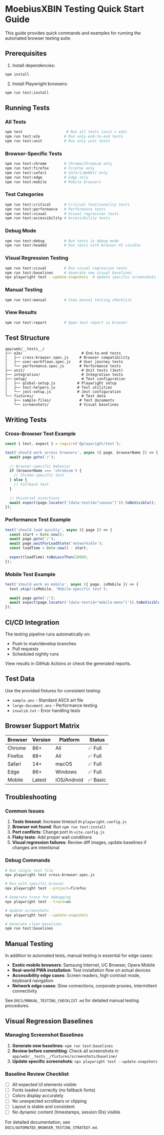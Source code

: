 # MoebiusXBIN Testing Quick Start Guide

This guide provides quick commands and examples for running the automated browser testing suite.

## Prerequisites

1. Install dependencies:
```bash
npm install
```

2. Install Playwright browsers:
```bash
npm run test:install
```

## Running Tests

### All Tests
```bash
npm test                    # Run all tests (unit + e2e)
npm run test:e2e           # Run only end-to-end tests
npm run test:unit          # Run only unit tests
```

### Browser-Specific Tests
```bash
npm run test:chrome        # Chrome/Chromium only
npm run test:firefox       # Firefox only
npm run test:safari        # Safari/WebKit only
npm run test:edge          # Edge only
npm run test:mobile        # Mobile browsers
```

### Test Categories
```bash
npm run test:critical      # Critical functionality tests
npm run test:performance   # Performance tests
npm run test:visual        # Visual regression tests
npm run test:accessibility # Accessibility tests
```

### Debug Mode
```bash
npm run test:debug         # Run tests in debug mode
npm run test:headed        # Run tests with browser UI visible
```

### Visual Regression Testing
```bash
npm run test:visual        # Run visual regression tests
npm run test:baselines     # Generate new visual baselines
npx playwright test --update-snapshots  # Update specific screenshots
```

### Manual Testing
```bash
npm run test:manual        # View manual testing checklist
```

### View Results
```bash
npm run test:report        # Open test report in browser
```

## Test Structure

```
app/web/__tests__/
├── e2e/                           # End-to-end tests
│   ├── cross-browser.spec.js     # Browser compatibility
│   ├── user-workflows.spec.js    # User journey tests  
│   └── performance.spec.js       # Performance tests
├── unit/                          # Unit tests (Jest)
├── integration/                   # Integration tests
├── setup/                         # Test configuration
│   ├── global-setup.js          # Playwright setup
│   ├── test-helpers.js          # Test utilities
│   └── jest-setup.js            # Jest configuration
└── fixtures/                      # Test data
    ├── sample-files/             # Test documents
    └── screenshots/              # Visual baselines
```

## Writing Tests

### Cross-Browser Test Example
```javascript
const { test, expect } = require('@playwright/test');

test('should work across browsers', async ({ page, browserName }) => {
  await page.goto('/');
  
  // Browser-specific behavior
  if (browserName === 'chromium') {
    // Chrome-specific test
  } else {
    // Fallback test
  }
  
  // Universal assertions
  await expect(page.locator('[data-testid="canvas"]')).toBeVisible();
});
```

### Performance Test Example
```javascript
test('should load quickly', async ({ page }) => {
  const start = Date.now();
  await page.goto('/');
  await page.waitForLoadState('networkidle');
  const loadTime = Date.now() - start;
  
  expect(loadTime).toBeLessThan(2000);
});
```

### Mobile Test Example
```javascript
test('should work on mobile', async ({ page, isMobile }) => {
  test.skip(!isMobile, 'Mobile-specific test');
  
  await page.goto('/');
  await expect(page.locator('[data-testid="mobile-menu"]')).toBeVisible();
});
```

## CI/CD Integration

The testing pipeline runs automatically on:
- Push to main/develop branches
- Pull requests
- Scheduled nightly runs

View results in GitHub Actions or check the generated reports.

## Test Data

Use the provided fixtures for consistent testing:
- `sample.ans` - Standard ASCII art file
- `large-document.ans` - Performance testing
- `invalid.txt` - Error handling tests

## Browser Support Matrix

| Browser | Version | Platform | Status |
|---------|---------|----------|--------|
| Chrome  | 86+     | All      | ✅ Full |
| Firefox | 88+     | All      | ✅ Full |
| Safari  | 14+     | macOS    | ✅ Full |
| Edge    | 86+     | Windows  | ✅ Full |
| Mobile  | Latest  | iOS/Android | ✅ Basic |

## Troubleshooting

### Common Issues

1. **Tests timeout**: Increase timeout in `playwright.config.js`
2. **Browser not found**: Run `npm run test:install`
3. **Port conflicts**: Change port in `vite.config.js`
4. **Flaky tests**: Add proper wait conditions
5. **Visual regression failures**: Review diff images, update baselines if changes are intentional

### Debug Commands
```bash
# Run single test file
npx playwright test cross-browser.spec.js

# Run with specific browser
npx playwright test --project=firefox

# Generate trace for debugging
npx playwright test --trace=on

# Update screenshots
npx playwright test --update-snapshots

# Generate clean baselines
npm run test:baselines
```

## Manual Testing

In addition to automated tests, manual testing is essential for edge cases:

- **Exotic mobile browsers**: Samsung Internet, UC Browser, Opera Mobile
- **Real-world PWA installation**: Test installation flow on actual devices  
- **Accessibility edge cases**: Screen readers, high contrast mode, keyboard navigation
- **Network edge cases**: Slow connections, corporate proxies, intermittent connectivity

See `DOCS/MANUAL_TESTING_CHECKLIST.md` for detailed manual testing procedures.

## Visual Regression Baselines

### Managing Screenshot Baselines

1. **Generate new baselines**: `npm run test:baselines`
2. **Review before committing**: Check all screenshots in `app/web/__tests__/fixtures/screenshots/baseline/`
3. **Update specific screenshots**: `npx playwright test --update-snapshots`

### Baseline Review Checklist
- [ ] All expected UI elements visible
- [ ] Fonts loaded correctly (no fallback fonts)
- [ ] Colors display accurately  
- [ ] No unexpected scrollbars or clipping
- [ ] Layout is stable and consistent
- [ ] No dynamic content (timestamps, session IDs) visible

For detailed documentation, see `DOCS/AUTOMATED_BROWSER_TESTING_STRATEGY.md`.